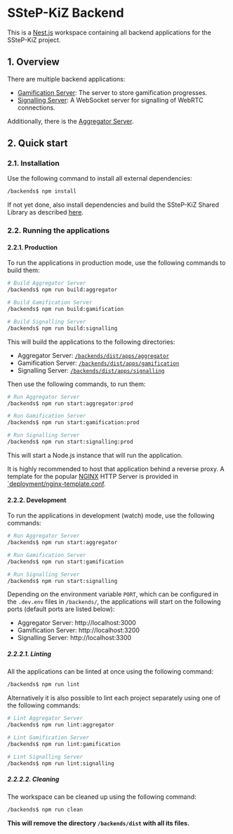 # SSteP-KiZ Backend

This is a [Nest.js](https://github.com/nestjs/nest) workspace containing all backend applications for the SSteP-KiZ project.

## 1. Overview

There are multiple backend applications:

- [Gamification Server](./apps/gamification/README.md): The server to store gamification progresses.
- [Signalling Server](./apps/signalling/README.md): A WebSocket server for signalling of WebRTC connections.

Additionally, there is the [Aggregator Server](./apps/aggregator/README.md).

## 2. Quick start

### 2.1. Installation

Use the following command to install all external dependencies:

```bash
/backends$ npm install
```

If not yet done, also install dependencies and build the SSteP-KiZ Shared Library as described [here](../shared/README.md).

### 2.2. Running the applications

#### 2.2.1. Production

To run the applications in production mode, use the following commands to build them:

```bash
# Build Aggregator Server
/backends$ npm run build:aggregator

# Build Gamification Server
/backends$ npm run build:gamification

# Build Signalling Server
/backends$ npm run build:signalling
```

This will build the applications to the following directories:

- Aggregator Server: [`/backends/dist/apps/aggregator`](./dist/apps/aggregator)
- Gamification Server: [`/backends/dist/apps/gamification`](./dist/apps/gamification)
- Signalling Server: [`/backends/dist/apps/signalling`](./dist/apps/signalling)

Then use the following commands, to run them:

```bash
# Run Aggregator Server
/backends$ npm run start:aggregator:prod

# Run Gamification Server
/backends$ npm run start:gamification:prod

# Run Signalling Server
/backends$ npm run start:signalling:prod
```

This will start a Node.js instance that will run the application.

It is highly recommended to host that application behind a reverse proxy.
A template for the popular [NGINX](https://github.com/nginx/nginx) HTTP Server is provided in [`deployment/nginx-template.conf](../deployment/nginx-template.conf).

#### 2.2.2. Development

To run the applications in development (watch) mode, use the following commands:

```bash
# Run Aggregator Server
/backends$ npm run start:aggregator

# Run Gamification Server
/backends$ npm run start:gamification

# Run Signalling Server
/backends$ npm run start:signalling
```

Depending on the environment variable `PORT`, which can be configured in the `.dev.env` files in `/backends/`, the applications will start on the following ports (default ports are listed below):

- Aggregator Server: http://localhost:3000
- Gamification Server: http://localhost:3200
- Signalling Server: http://localhost:3300

##### 2.2.2.1. Linting

All the applications can be linted at once using the following command:

```bash
/backends$ npm run lint
```

Alternatively it is also possible to lint each project separately using one of the following commands:

```bash
# Lint Aggregator Server
/backends$ npm run lint:aggregator

# Lint Gamification Server
/backends$ npm run lint:gamification

# Lint Signalling Server
/backends$ npm run lint:signalling
```

##### 2.2.2.2. Cleaning

The workspace can be cleaned up using the following command:

```bash
/backends$ npm run clean
```

**This will remove the directory `/backends/dist` with all its files.**
